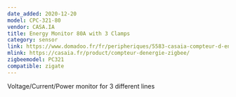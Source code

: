 ```yaml
---
date_added: 2020-12-20
model: CPC-321-80
vendor: CASA.IA
title: Energy Monitor 80A with 3 Clamps
category: sensor
link: https://www.domadoo.fr/fr/peripheriques/5583-casaia-compteur-d-energie-3-pinces-zigbee-3770021021182.html
mlink: https://casaia.fr/product/compteur-denergie-zigbee/
zigbeemodel: PC321
compatible: zigate
---
```

Voltage/Current/Power monitor for 3 different lines